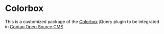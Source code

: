 Colorbox
========

This is a customized package of the [Colorbox][1] jQuery plugin to be integrated
in [Contao Open Source CMS][2].


[1]: http://www.jacklmoore.com/colorbox/
[2]: https://contao.org
